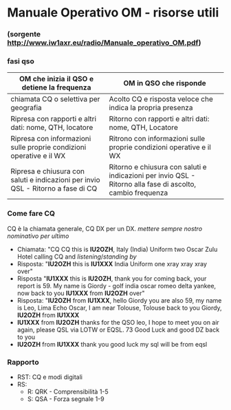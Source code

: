 # Manuale Operativo OM - risorse utili
### (sorgente http://www.iw1axr.eu/radio/Manuale_operativo_OM.pdf) 

### fasi qso

| OM che inizia il QSO e detiene la frequenza | OM in QSO che risponde |
| ----------- | ----------- |
| chiamata CQ o selettiva per geografia      | Acolto CQ e risposta veloce che indica la propria presenza       |
| Ripresa con rapporti e altri dati: nome, QTH, locatore   | Ritorno con rapporti e altri dati: nome, QTH, Locatore        |
| Ripresa con informazioni sulle proprie condizioni operative e il WX | Ritrono con informazioni sulle proprie condizioni operative e il WX |
| Ripresa e chiusura con saluti e indicazioni per invio QSL - Ritorno a fase di CQ | Ritorno e chiusura con saluti e indicazioni per invio QSL - Ritorno alla fase di ascolto, cambio frequenza |

### Come fare CQ

CQ è la chiamata generale, CQ DX per un DX.
*mettere sempre nostro nominativo per ultimo*

* Chiamata: "CQ CQ this is **IU2OZH**, Italy (India) Uniform two Oscar Zulu Hotel calling CQ and *listening*/*standing by*
* Risposta: "**IU2OZH** this is **IU1XXX** India Uniform one xray xray xray over"
* Risposta "**IU1XXX** this is **IU2OZH**, thank you for coming back, your report is 59. My name is Giordy - golf india oscar romeo delta yankee, now back to you **IU1XXX** from **IU2OZH** over"
* Risposta: "**IU2OZH** from **IU1XXX**, hello Giordy you are also 59, my name is Leo, Lima Echo Oscar, I am near Tolouse, Tolouse back to you Giordy, **IU2OZH** from **IU1XXX**
* **IU1XXX** from **IU2OZH** thanks for the QSO leo, I hope to meet you on air again, please QSL via LOTW or EQSL. 73 Good Luck and good DZ back to you
* **IU2OZH** from **IU1XXX** thank you good luck my sql will be from eqsl



### Rapporto

* RST: CQ e modi digitali
* RS:
  * R: QRK - Comprensibilità 1-5
  * S: QSA - Forza segnale 1-9

